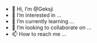 - 👋 Hi, I’m @Geksji
- 👀 I’m interested in ...
- 🌱 I’m currently learning ...
- 💞️ I’m looking to collaborate on ...
- 📫 How to reach me ...

<!---
Geksji/Geksji is a ✨ special ✨ repository because its `README.md` (this file) appears on your GitHub profile.
You can click the Preview link to take a look at your changes.
--->
